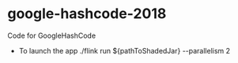 # google-hashcode-2018
Code for GoogleHashCode

* To launch the app ./flink run ${pathToShadedJar} --parallelism 2
